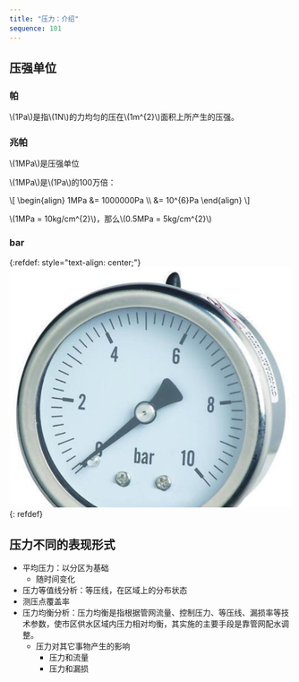 ```yaml
---
title: "压力：介绍"
sequence: 101
---
```


## 压强单位

### 帕

<p>
\(1Pa\)是指\(1N\)的力均匀的压在\(1m^{2}\)面积上所产生的压强。
</p>

### 兆帕

<p>
\(1MPa\)是压强单位
</p>

<p>
\(1MPa\)是\(1Pa\)的100万倍：
</p>

<p>
\[
\begin{align}
1MPa &= 1000000Pa \\
     &= 10^{6}Pa
\end{align}
\]
</p>

<p>
\(1MPa = 10kg/cm^{2}\)，那么\(0.5MPa = 5kg/cm^{2}\)
</p>

### bar

{:refdef: style="text-align: center;"}
![](/assets/image/device/pressure-gauge-unit-bar.png)
{: refdef}

## 压力不同的表现形式

- 平均压力：以分区为基础
  - 随时间变化
- 压力等值线分析：等压线，在区域上的分布状态
- 测压点覆盖率
- 压力均衡分析：压力均衡是指根据管网流量、控制压力、等压线、漏损率等技术参数，使市区供水区域内压力相对均衡，其实施的主要手段是靠管网配水调整。
  - 压力对其它事物产生的影响
    - 压力和流量
    - 压力和漏损
